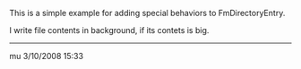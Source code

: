 This is a simple example for adding special behaviors to FmDirectoryEntry.

I write file contents in background, if its contets is big.

---
mu 3/10/2008 15:33